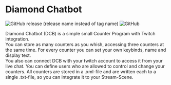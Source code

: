 # Diamond Chatbot

![GitHub release (release name instead of tag name)](https://img.shields.io/github/v/release/dustydiamond/Diamond-Chat-Bot?include_prereleases&sort=date) ![GitHub](https://img.shields.io/github/license/DustyDiamond/Diamond-Chat-Bot)

Diamond Chatbot (DCB) is a simple small Counter Program with Twitch integration.  
You can store as many counters as you whish, accessing three counters at the same time. For every counter you can set your own keybinds, name and display text.  
You also can connect DCB with your twitch account to access it from your live chat. You can define users who are allowed to control and change your counters. All counters are stored in a .xml-file and are written each to a single .txt-file, so you can integrate it to your Stream-Scene.